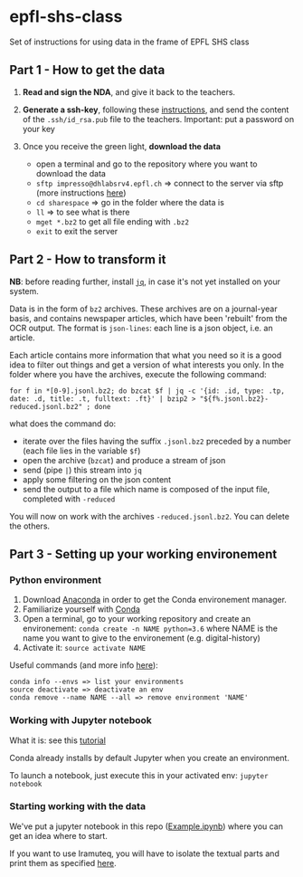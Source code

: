 # epfl-shs-class
Set of instructions for using data in the frame of EPFL SHS class

## Part 1 - How to get the data

1. **Read and sign the NDA**, and give it back to the teachers.

2. **Generate a ssh-key**, following these [instructions](https://www.ssh.com/ssh/keygen/), and send the content of the `.ssh/id_rsa.pub` file to the teachers.
Important: put a password on your key

3. Once you receive the green light, **download the data**
     - open a  terminal and go to the repository where you want to download the data
     - `sftp impresso@dhlabsrv4.epfl.ch` => connect to the server via sftp (more instructions [here](https://www.tecmint.com/sftp-command-examples/)) 
     - `cd sharespace` => go in the folder where the data is
     - `ll`  => to see what is there
     - `mget *.bz2` to get all file ending with `.bz2`
     - `exit` to exit the server

## Part 2 - How to transform it

**NB**: before reading further, install [`jq`](https://github.com/stedolan/jq/wiki/Installation), in case it's not yet installed on your system.

Data is in the form of `bz2` archives. These archives are on a journal-year basis, and contains newspaper articles, which have been 'rebuilt' from the OCR output. The format is `json-lines`: each line is a json object, i.e. an article.

Each article contains more information that what you need so it is a good idea to filter out things and get a version of what interests you only. In the folder where you have the archives, execute the following command:

`for f in *[0-9].jsonl.bz2; do bzcat $f | jq -c '{id: .id, type: .tp, date: .d, title: .t, fulltext: .ft}' | bzip2 > "${f%.jsonl.bz2}-reduced.jsonl.bz2" ; done`

what does the command do:
- iterate over the files having the suffix `.jsonl.bz2` preceded by a number (each file lies in the variable `$f`)
- open the archive (`bzcat`) and produce a stream of json
- send (pipe `|`) this stream into `jq` 
- apply some filtering on the json content
- send the output to a file which name is composed of the input file, completed with `-reduced`

You will now on work with the archives `-reduced.jsonl.bz2`. You can delete the others.

## Part 3 - Setting up your working environement 

### Python environment 

1. Download [Anaconda](https://www.anaconda.com/distribution/) in order to get the Conda environement manager.
2. Familiarize yourself with [Conda](https://conda.io/docs/user-guide/getting-started.html)
3. Open a terminal, go to your working repository and create an environement:
`conda create -n NAME python=3.6` where NAME is the name you want to give to the environement (e.g. digital-history)
4. Activate it:
`source activate NAME`

Useful commands (and more info [here](https://conda.io/docs/user-guide/tasks/manage-environments.html)):

```
conda info --envs => list your environments
source deactivate => deactivate an env
conda remove --name NAME --all => remove environment 'NAME'
```

### Working with Jupyter notebook

What it is: see this [tutorial](https://www.datacamp.com/community/tutorials/tutorial-jupyter-notebook) 

Conda already installs by default Jupyter when you create an environment. 

To launch a notebook, just execute this in your activated env:
`jupyter notebook`

### Starting working with the data

We've put a jupyter notebook in this repo ([Example.ipynb](https://github.com/impresso/epfl-shs-class/blob/master/Example.ipynb)) where you can get an idea where to start.

If you want to use Iramuteq, you will have to isolate the textual parts and print them as specified [here](http://www.iramuteq.org/documentation/formatage-des-corpus-texte).















